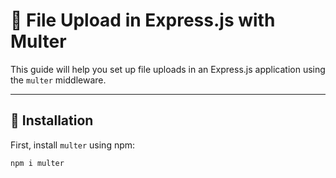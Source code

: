 # 📂 File Upload in Express.js with Multer

This guide will help you set up file uploads in an Express.js application using the `multer` middleware.

---

## 🚀 Installation

First, install `multer` using npm:

```sh
npm i multer
